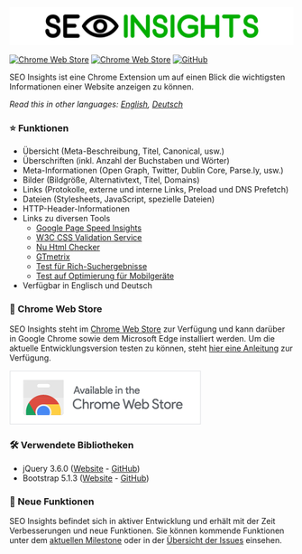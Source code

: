 ![](img/seo-insights-header.png)

[![Chrome Web Store](https://img.shields.io/chrome-web-store/v/nlkopdpfkbifcibdoecnfabipofhnoom?style=flat-square)](https://chrome.google.com/webstore/detail/seo-insights/nlkopdpfkbifcibdoecnfabipofhnoom?hl=de)
[![Chrome Web Store](https://img.shields.io/chrome-web-store/users/nlkopdpfkbifcibdoecnfabipofhnoom?style=flat-square)](https://chrome.google.com/webstore/detail/seo-insights/nlkopdpfkbifcibdoecnfabipofhnoom?hl=de)
[![GitHub](https://img.shields.io/github/license/seo-insights/seo-insights?style=flat-square)](https://github.com/SEO-Insights/seo-insights/blob/main/LICENSE)

SEO Insights ist eine Chrome Extension um auf einen Blick die wichtigsten Informationen einer Website anzeigen zu können.

*Read this in other languages: [English](README.md), [Deutsch](README.de.md)*

### :star: Funktionen

* Übersicht (Meta-Beschreibung, Titel, Canonical, usw.)
* Überschriften (inkl. Anzahl der Buchstaben und Wörter)
* Meta-Informationen (Open Graph, Twitter, Dublin Core, Parse.ly, usw.)
* Bilder (Bildgröße, Alternativtext, Titel, Domains)
* Links (Protokolle, externe und interne Links, Preload und DNS Prefetch)
* Dateien (Stylesheets, JavaScript, spezielle Dateien)
* HTTP-Header-Informationen
* Links zu diversen Tools
  - [Google Page Speed Insights](https://developers.google.com/speed/pagespeed/insights/)
  - [W3C CSS Validation Service](https://jigsaw.w3.org/css-validator/)
  - [Nu Html Checker](https://validator.w3.org/nu/)
  - [GTmetrix](https://gtmetrix.com/)
  - [Test für Rich-Suchergebnisse](https://search.google.com/test/rich-results)
  - [Test auf Optimierung für Mobilgeräte](https://search.google.com/test/mobile-friendly)
* Verfügbar in Englisch und Deutsch

### :rocket: Chrome Web Store

SEO Insights steht im [Chrome Web Store](https://chrome.google.com/webstore/detail/seo-insights/nlkopdpfkbifcibdoecnfabipofhnoom?hl=de) zur Verfügung und kann darüber in Google Chrome sowie dem Microsoft Edge installiert werden. Um die aktuelle Entwicklungsversion testen zu können, steht [hier eine Anleitung](https://github.com/SEO-Insights/seo-insights/wiki/Development-de-DE) zur Verfügung.

[![](img/available-in-the-chrome-web-store.png)](https://chrome.google.com/webstore/detail/seo-insights/nlkopdpfkbifcibdoecnfabipofhnoom?hl=de)

### :hammer_and_wrench: Verwendete Bibliotheken

* jQuery 3.6.0 ([Website](https://jquery.com/) - [GitHub](https://github.com/jquery/jquery))
* Bootstrap 5.1.3 ([Website](https://getbootstrap.com/docs/5.1/getting-started/introduction/) - [GitHub](https://github.com/twbs/bootstrap))

### :tada: Neue Funktionen

SEO Insights befindet sich in aktiver Entwicklung und erhält mit der Zeit Verbesserungen und neue Funktionen. Sie können kommende Funktionen unter dem [aktuellen Milestone](https://github.com/SEO-Insights/seo-insights/milestone/2) oder in der [Übersicht der Issues](https://github.com/SEO-Insights/seo-insights/issues) einsehen.